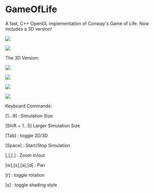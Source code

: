 # GameOfLife
A fast, C++ OpenGL implementation of Conway's Game of Life. Now includes a 3D version!

![](http://i.imgur.com/wuedsKw.png)

![](http://i.imgur.com/pqAgWU6.png)

The 3D Version:

![](http://i.imgur.com/0Pk5VKI.png)

![](http://i.imgur.com/fxaEt4O.png)

![](http://i.imgur.com/BFQtKue.png)

![](http://i.imgur.com/QNmfhg0.png)

Keyboard Commands:

  [1...9] : Simulation Size
  
  [Shift + 1...5] Larger Simulation Size
  
  [Tab] : toggle 2D/3D
  
  [Space] : Start/Stop Simulation
  
  [,],[.] : Zoom in/out
  
  [w],[s],[a],[d] : Pan
  
  [r] : toggle rotation
  
  [s] : toggle shading style
  
